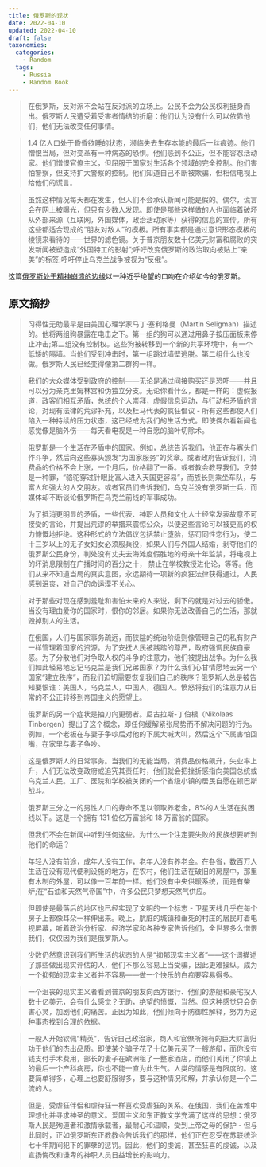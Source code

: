 ```yaml
---
title: 俄罗斯的现状
date: 2022-04-10
updated: 2022-04-10
draft: false
taxonomies:
  categories:
    - Random
  tags:
    - Russia
    - Random Book
---
```


> 在俄罗斯，反对派不会站在反对派的立场上。公民不会为公民权利挺身而出。俄罗斯人民遭受着受害者情结的折磨：他们认为没有什么可以依靠他们，他们无法改变任何事情。

> 1.4
> 亿人口处于昏昏欲睡的状态，濒临失去生存本能的最后一丝痕迹。他们憎恨当局，但对变革有一种病态的恐惧。他们感到不公正，但不能容忍活动家。他们憎恨官僚主义，但屈服于国家对生活各个领域的完全控制。他们害怕警察，但支持扩大警察的控制。他们知道自己不断被欺骗，但相信电视上给他们的谎言。

> 虽然这种情况每天都在发生，但人们不会承认新闻可能是假的。偶尔，谎言会在网上被曝光，但只有少数人发现。即使是那些这样做的人也面临着破坏从外部来源（互联网，外国媒体，政治活动家等）获得的信息的宣传。所有这些都适合现成的“朋友对敌人”的模板。所有事实都是通过意识形态模板的棱镜来看待的——世界的滤色镜。关于普京朋友数十亿美元财富和腐败的突发新闻被塑造成“外国特工的影射”;呼吁改变俄罗斯的政治取向被贴上“亲美”的标签;呼吁停止乌克兰战争被视为“反俄”。

这篇[俄罗斯处于精神崩溃的边缘](https://granta.com/russia-verge-nervous-breakdown/)以一种近乎绝望的口吻在介绍如今的俄罗斯。

<!-- more -->

## 原文摘抄

> 习得性无助最早是由美国心理学家马丁·塞利格曼（Martin
> Seligman）描述的。他将两组狗暴露在电击之下。第一组的狗可以通过用鼻子按压面板来停止冲击;第二组没有控制权。这些狗被转移到一个新的共享环境中，有一个低矮的隔墙。当他们受到冲击时，第一组跳过墙壁逃脱。第二组什么也没做。俄罗斯人民已经变得像第二群狗一样。

> 我们的大众媒体受到政府的控制——无论是通过间接购买还是恐吓——并且可以分为亲克里姆林宫和伪独立分支。无论你看什么，都是一样的：虚假报道，政客们相互矛盾，总统的个人崇拜，虚假信息运动，与行动相矛盾的言论，对现有法律的荒谬补充，以及杜马代表的疯狂倡议 -
> 所有这些都使人们陷入一种持续的压力状态，这已经成为我们的生活方式。即使偶尔看新闻也感觉像是脑外伤——每天看电视是一种自愿的脑叶切除术。

> 俄罗斯是一个生活在矛盾中的国家。例如，总统告诉我们，他正在与寡头们作斗争，然后向这些寡头颁发“为国家服务”的奖章。或者政府告诉我们，消费品的价格不会上涨，一个月后，价格翻了一番。或者教会教导我们，贪婪是一种罪，“骆驼穿过针眼比富人进入天国更容易”，而族长则乘坐车队，与富人和强大的人交朋友。或者官员们告诉我们，乌克兰没有俄罗斯士兵，而媒体却不断谈论俄罗斯在乌克兰前线的军事成功。

> 为了抵消更明显的矛盾，一些代表、神职人员和文化人士经常发表故意不可接受的言论，并提出荒谬的举措来震惊公众，以便这些言论可以被更高的权力慷慨地拒绝。这种形式的立法倡议包括禁止堕胎，惩罚同性恋行为，使二十三岁以上的无子女妇女必须服兵役，如果人们与外国人结婚，剥夺他们的俄罗斯公民身份，判处没有丈夫去海滩度假胜地的母亲十年监禁，将电视上的坏消息限制在广播时间的百分之十，
> 禁止在学校教授进化论，等等。他们从来不知道当局的真实意图，永远期待一项新的疯狂法律获得通过，人民感到沮丧，对自己的命运漠不关心。

> 对于那些对现在感到羞耻和害怕未来的人来说，剩下的就是对过去的骄傲。当没有理由爱你的国家时，恨你的邻居。如果你无法改善自己的生活，那就毁掉别人的生活。

> 在俄国，人们与国家事务疏远，而狭隘的统治阶级则像管理自己的私有财产一样管理着国家的资源。为了安抚人民被践踏的尊严，政府强调民族自豪感。为了分散他们对争取人权的斗争的注意力，他们被提出战争。为什么我们如此轻易地忘记乌克兰是我们兄弟国家？为什么我们心甘情愿地去另一个国家“建立秩序”，而我们迫切需要恢复我们自己的秩序？俄罗斯人总是被告知要恨谁：美国人，乌克兰人，中国人，德国人。愤怒将我们的注意力从日常的不公正转移到帝国主义的愿望上。

> 俄罗斯的另一个症状是抽刀向更弱者。尼古拉斯-丁伯根（Nikolaas
> Tinbergen）提出了这个概念，即任何缓解紧张局势而不解决问题的行为。例如，一个老板在与妻子争吵后对他的下属大喊大叫，然后这个下属害怕回嘴，在家里与妻子争吵。

> 这是俄罗斯人的日常事务。当我们的无能当局，消费品价格飙升，失业率上升，人们无法改变政府或追究其责任时，他们就会把挫折感指向美国总统或乌克兰人民。工厂、医院和学校被关闭的一个省级小镇的居民自愿在顿巴斯战斗。

> 俄罗斯三分之一的男性人口的寿命不足以领取养老金，8%的人生活在贫困线以下。这是一个拥有 131 位亿万富翁和 18 万富翁的国家。

> 但我们不会在新闻中听到任何这些。为什么一个注定要失败的民族想要听到他们的命运？

> 年轻人没有前途，成年人没有工作，老年人没有养老金。在各省，数百万人生活在没有现代便利设施的地方，在农村，他们生活在破旧的房屋中，那里有木制的外屋，可以像一百年前一样。他们没有中央供暖系统，而是有柴炉;在“石油和天然气帝国”中，许多公民只梦想天然气供应。

> 但即使是最落后的地区也已经实现了文明的一个标志 -
> 卫星天线几乎在每个房子上都像耳朵一样伸出来。晚上，肮脏的城镇和垂死的村庄的居民盯着电视屏幕，听着政治分析家、经济学家和各种专家告诉他们，全世界多么憎恨我们，仅仅因为我们是俄罗斯人。

> 少数仍然意识到我们所生活的状态的人是“抑郁现实主义者”——这个词描述了那些做出现实评估的人，他们不那么容易上当受骗，因此更难操纵。成为一个抑郁的现实主义者并不容易——做一个快乐的白痴要容易得多。

> 一个沮丧的现实主义者看到普京的朋友向西方银行、他们的游艇和豪宅投入数十亿美元，会有什么感觉？无助，绝望的愤慨，当然。但这种感觉只会伤害心灵，加剧他们的痛苦。正因为如此，他们倾向于防御性解释，努力为这种事态找到合理的依据。

> 一般人开始钦佩“精英”，告诉自己政治家，商人和官僚所拥有的巨大财富归功于他们的杰出品质。即使某个骗子花了十亿美元买了一艘游艇，而你没有钱支付手术费用，部长的妻子在欧洲租了一整家酒店，而他们关闭了你镇上的最后一个产科病房，你也不能一直为此生气。人类的情感是有限度的。这要简单得多，心理上也要舒服得多，要与这种情况和解，并承认你是一个二流的人。

> 但是，受虐狂伴侣和虐待狂一样喜欢受虐狂的关系。在俄国，我们在苦难中理想化并寻求神圣的意义。爱国主义和东正教文学充满了这样的思想：俄罗斯人民是殉道者和激情承载者，最耐心和温顺，受到上帝之母的保护 -
> 但与此同时，正如俄罗斯东正教教会告诉我们的那样，他们正在忍受在苏联统治七十年期间犯下的罪孽的惩罚。因此，他们的虔诚，甚至狂喜的虔诚，以及宣扬悔改和谦卑的神职人员日益增长的影响力。
